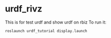 # urdf_rivz
This is for test urdf and show urdf on rbiz
To run it:
```
roslaunch urdf_tutorial display.launch
```
